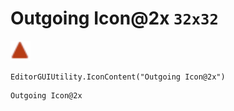 # Outgoing Icon@2x `32x32`
<img src="/img/Outgoing%20Icon.png" width=32 height=32>

``` CSharp
EditorGUIUtility.IconContent("Outgoing Icon@2x")
```
```
Outgoing Icon@2x
```
